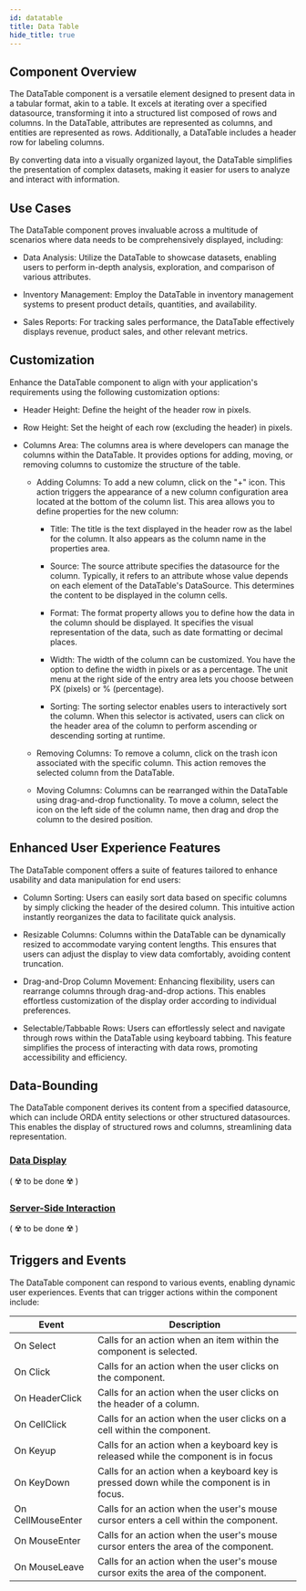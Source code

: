 ```yaml
---
id: datatable
title: Data Table
hide_title: true
---
```


## Component Overview

The DataTable component is a versatile element designed to present data in a tabular format, akin to a table. It excels at iterating over a specified datasource, transforming it into a structured list composed of rows and columns. In the DataTable, attributes are represented as columns, and entities are represented as rows. Additionally, a DataTable includes a header row for labeling columns.

By converting data into a visually organized layout, the DataTable simplifies the presentation of complex datasets, making it easier for users to analyze and interact with information.

## Use Cases

The DataTable component proves invaluable across a multitude of scenarios where data needs to be comprehensively displayed, including:

- Data Analysis: Utilize the DataTable to showcase datasets, enabling users to perform in-depth analysis, exploration, and comparison of various attributes.

- Inventory Management: Employ the DataTable in inventory management systems to present product details, quantities, and availability.

- Sales Reports: For tracking sales performance, the DataTable effectively displays revenue, product sales, and other relevant metrics.

## Customization

Enhance the DataTable component to align with your application's requirements using the following customization options:

- Header Height: Define the height of the header row in pixels.

- Row Height: Set the height of each row (excluding the header) in pixels.

- Columns Area: The columns area is where developers can manage the columns within the DataTable. It provides options for adding, moving, or removing columns to customize the structure of the table.

    - Adding Columns: To add a new column, click on the "+" icon. This action triggers the appearance of a new column configuration area located at the bottom of the column list. This area allows you to define properties for the new column:

        - Title: The title is the text displayed in the header row as the label for the column. It also appears as the column name in the properties area.

        - Source: The source attribute specifies the datasource for the column. Typically, it refers to an attribute whose value depends on each element of the DataTable's DataSource. This determines the content to be displayed in the column cells.

        - Format: The format property allows you to define how the data in the column should be displayed. It specifies the visual representation of the data, such as date formatting or decimal places.

        - Width: The width of the column can be customized. You have the option to define the width in pixels or as a percentage. The unit menu at the right side of the entry area lets you choose between PX (pixels) or % (percentage).

        - Sorting: The sorting selector enables users to interactively sort the column. When this selector is activated, users can click on the header area of the column to perform ascending or descending sorting at runtime.

    - Removing Columns: To remove a column, click on the trash icon associated with the specific column. This action removes the selected column from the DataTable.

    - Moving Columns: Columns can be rearranged within the DataTable using drag-and-drop functionality. To move a column, select the icon on the left side of the column name, then drag and drop the column to the desired position.


## Enhanced User Experience Features

The DataTable component offers a suite of features tailored to enhance usability and data manipulation for end users:

- Column Sorting: Users can easily sort data based on specific columns by simply clicking the header of the desired column. This intuitive action instantly reorganizes the data to facilitate quick analysis.

- Resizable Columns: Columns within the DataTable can be dynamically resized to accommodate varying content lengths. This ensures that users can adjust the display to view data comfortably, avoiding content truncation.

- Drag-and-Drop Column Movement: Enhancing flexibility, users can rearrange columns through drag-and-drop actions. This enables effortless customization of the display order according to individual preferences.

- Selectable/Tabbable Rows: Users can effortlessly select and navigate through rows within the DataTable using keyboard tabbing. This feature simplifies the process of interacting with data rows, promoting accessibility and efficiency.

## Data-Bounding

The DataTable component derives its content from a specified datasource, which can include ORDA entity selections or other structured datasources. This enables the display of structured rows and columns, streamlining data representation.

### <u>Data Display</u>
( ☢️ to be done ☢️ )

### <u>Server-Side Interaction</u>
( ☢️ to be done ☢️ )


## Triggers and Events

The DataTable component can respond to various events, enabling dynamic user experiences. Events that can trigger actions within the component include:

|Event|Description|
|---|---|
|On Select| Calls for an action when an item within the component is selected. |
|On Click| Calls for an action when the user clicks on the component. |
|On HeaderClick| Calls for an action when the user clicks on the header of a column. |
|On CellClick| Calls for an action when the user clicks on a cell within the component. |
|On Keyup| Calls for an action when a keyboard key is released while the component is in focus|
|On KeyDown| Calls for an action when a keyboard key is pressed down while the component is in focus. |
|On CellMouseEnter| Calls for an action when the user's mouse cursor enters a cell within the component.|
|On MouseEnter| Calls for an action when the user's mouse cursor enters the area of the component.|
|On MouseLeave| Calls for an action when the user's mouse cursor exits the area of the component.|




